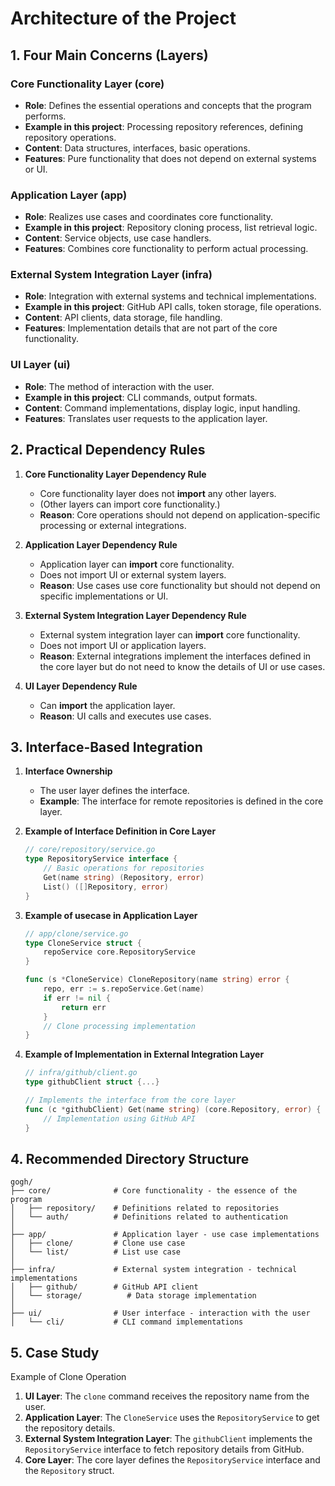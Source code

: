 # Architecture of the Project

## 1. Four Main Concerns (Layers)

### Core Functionality Layer (core)

- **Role**: Defines the essential operations and concepts that the program performs.
- **Example in this project**: Processing repository references, defining repository operations.
- **Content**: Data structures, interfaces, basic operations.
- **Features**: Pure functionality that does not depend on external systems or UI.

### Application Layer (app)

- **Role**: Realizes use cases and coordinates core functionality.
- **Example in this project**: Repository cloning process, list retrieval logic.
- **Content**: Service objects, use case handlers.
- **Features**: Combines core functionality to perform actual processing.

### External System Integration Layer (infra)

- **Role**: Integration with external systems and technical implementations.
- **Example in this project**: GitHub API calls, token storage, file operations.
- **Content**: API clients, data storage, file handling.
- **Features**: Implementation details that are not part of the core functionality.

### UI Layer (ui)

- **Role**: The method of interaction with the user.
- **Example in this project**: CLI commands, output formats.
- **Content**: Command implementations, display logic, input handling.
- **Features**: Translates user requests to the application layer.

## 2. Practical Dependency Rules

1. **Core Functionality Layer Dependency Rule**
   - Core functionality layer does not **import** any other layers.
   - (Other layers can import core functionality.)
   - **Reason**: Core operations should not depend on application-specific processing or external integrations.

2. **Application Layer Dependency Rule**
    - Application layer can **import** core functionality.
    - Does not import UI or external system layers.
    - **Reason**: Use cases use core functionality but should not depend on specific implementations or UI.

3. **External System Integration Layer Dependency Rule**
    - External system integration layer can **import** core functionality.
    - Does not import UI or application layers.
    - **Reason**: External integrations implement the interfaces defined in the core layer but do not need to know the details of UI or use cases.

4. **UI Layer Dependency Rule**
    - Can **import** the application layer.
    - **Reason**: UI calls and executes use cases.

## 3. Interface-Based Integration

1. **Interface Ownership**
   - The user layer defines the interface.
   - **Example**: The interface for remote repositories is defined in the core layer.

2. **Example of Interface Definition in Core Layer**
   ```go
   // core/repository/service.go
   type RepositoryService interface {
       // Basic operations for repositories
       Get(name string) (Repository, error)
       List() ([]Repository, error)
   }
   ```

3. **Example of usecase in Application Layer**
   ```go
   // app/clone/service.go
   type CloneService struct {
       repoService core.RepositoryService
   }
   
   func (s *CloneService) CloneRepository(name string) error {
       repo, err := s.repoService.Get(name)
       if err != nil {
           return err
       }
       // Clone processing implementation
   }
   ```

4. **Example of Implementation in External Integration Layer**
   ```go
   // infra/github/client.go
   type githubClient struct {...}
   
   // Implements the interface from the core layer
   func (c *githubClient) Get(name string) (core.Repository, error) {
       // Implementation using GitHub API
   }
   ```

## 4. Recommended Directory Structure

```
gogh/
├── core/              # Core functionality - the essence of the program
│   ├── repository/    # Definitions related to repositories
│   └── auth/          # Definitions related to authentication
│
├── app/               # Application layer - use case implementations
│   ├── clone/         # Clone use case
│   └── list/          # List use case
│
├── infra/             # External system integration - technical implementations
│   ├── github/        # GitHub API client
│   └── storage/          # Data storage implementation
│
├── ui/                # User interface - interaction with the user
│   └── cli/           # CLI command implementations
```

## 5. Case Study

Example of Clone Operation

1. **UI Layer**: The `clone` command receives the repository name from the user.
2. **Application Layer**: The `CloneService` uses the `RepositoryService` to get the repository details.
3. **External System Integration Layer**: The `githubClient` implements the `RepositoryService` interface to fetch repository details from GitHub.
4. **Core Layer**: The core layer defines the `RepositoryService` interface and the `Repository` struct.
